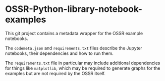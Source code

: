 # OSSR-Python-library-notebook-examples
This git project contains a metadata wrapper for the OSSR example notebooks.

The `codemeta.json` and `requirements.txt` files describe the Jupyter notebooks, their dependencies and how to run them.

The `requirements.txt` file in particular may include additional dependencies for things like `matplotlib`, which may be required to generate graphs for the examples but are not required by the OSSR itself.

